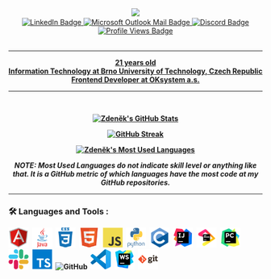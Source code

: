 <div id="header" align="center">
  <img src="https://media.giphy.com/media/13HgwGsXF0aiGY/giphy.gif" width="500"/>
</div>

<div id="badges" align="center">
  <a href="(https://www.linkedin.com/in/zdenek-nemec/)">
    <img src="https://img.shields.io/badge/LinkedIn-blue?style=for-the-badge&logo=linkedin&logoColor=white" alt="LinkedIn Badge"/>
  <a href="mailto:xzdeneknemec@outlook.cz">
    <img src="https://img.shields.io/badge/mail-white?logo=microsoftoutlook&logoColor=blue&style=for-the-badge" alt="Microsoft Outlook Mail Badge"/>
  <a href="https://discordapp.com/users/410676997115871243">
    <img src="https://img.shields.io/badge/discord-5865F2?logo=discord&logoColor=white&style=for-the-badge" alt="Discord Badge"/>
</div>
    
<div align="center">
  <img src="https://komarev.com/ghpvc/?username=xzd3n3k&style=flat-square&color=blue" alt="Profile Views Badge"/>
</div>

<br>
<hr>
    
<div align="center">
  <b>
  21 years old
  <br>
  Information Technology at Brno University of Technology, Czech Republic
  <br>
  Frontend Developer at OKsystem a.s.
  <br>
  <b>
</div>

<hr> 
<br>
    
<div align="center">
 
  [![Zdeněk's GitHub Stats](https://github-readme-stats.vercel.app/api?username=xzd3n3k&count_private=true&hide=none&show_icons=true&theme=radical&include_all_commits=true&disable_animations=true&hide_border=true)](https://github.com/xzd3n3k)

  [![GitHub Streak](http://github-readme-streak-stats.herokuapp.com?user=xzd3n3k&theme=radical&hide_border=true)](https://git.io/streak-stats)
  
  [![Zdeněk's Most Used Languages](https://github-readme-stats.vercel.app/api/top-langs/?username=xzd3n3k&langs_count=10&layout=compact&theme=radical&hide_border=true&disable_animations=true)](https://github.com/xzd3n3k)

  *NOTE: **Most Used Languages** do not indicate skill level or anything like that. It is a GitHub metric of which languages have the most code at my GitHub repositories.*
</div>

<hr>
    
### :hammer_and_wrench: Languages and Tools :
<div>
  <img src="https://github.com/devicons/devicon/blob/master/icons/angularjs/angularjs-original.svg" title="Angular" alt="Angular" width="40" height="40">&nbsp;
  <img src="https://github.com/devicons/devicon/blob/master/icons/java/java-original-wordmark.svg" title="Java" alt="Java" width="40" height="40"/>&nbsp;
  <img src="https://github.com/devicons/devicon/blob/master/icons/css3/css3-plain-wordmark.svg"  title="CSS3" alt="CSS" width="40" height="40"/>&nbsp;
  <img src="https://github.com/devicons/devicon/blob/master/icons/html5/html5-original.svg" title="HTML5" alt="HTML" width="40" height="40"/>&nbsp;
  <img src="https://github.com/devicons/devicon/blob/master/icons/javascript/javascript-original.svg" title="JavaScript" alt="JavaScript" width="40" height="40"/>&nbsp;
  <img src="https://github.com/devicons/devicon/blob/master/icons/python/python-original-wordmark.svg" title="Python" alt="Python" width="40" height="40"/>&nbsp;
  <img src="https://github.com/devicons/devicon/blob/master/icons/c/c-original.svg" title="C" alt="C" width="40" height="40"/>&nbsp;
  <img src="https://github.com/devicons/devicon/blob/master/icons/intellij/intellij-original.svg" title="IntelliJ" alt="IntelliJ" width="40" height="40"/>&nbsp;
  <img src="https://github.com/devicons/devicon/blob/master/icons/jetbrains/jetbrains-original.svg" title="JetBrains" alt="JetBrains" width="40" height="40"/>&nbsp;
  <img src="https://github.com/devicons/devicon/blob/master/icons/pycharm/pycharm-original.svg" title="PyCharm" alt="PyCharm" width="40" height="40"/>&nbsp;
  <img src="https://github.com/devicons/devicon/blob/master/icons/slack/slack-original.svg" title="Slack" alt="Slack" width="40" height="40"/>&nbsp;
  <img src="https://github.com/devicons/devicon/blob/master/icons/typescript/typescript-original.svg" title="TypeScript" alt="TypeScript" width="40" height="40"/>&nbsp;
  <img src="https://github.githubassets.com/favicons/favicon-dark.svg" title="GitHub" alt="GitHub" width="40" height="40"/>&nbsp;
  <img src="https://github.com/devicons/devicon/blob/master/icons/vscode/vscode-original.svg" title="VSCode" alt="VSCode" width="40" height="40"/>&nbsp;
  <img src="https://github.com/devicons/devicon/blob/master/icons/webstorm/webstorm-original.svg" title="WebStorm" alt="WebStorm" width="40" height="40"/>&nbsp;
  <img src="https://github.com/devicons/devicon/blob/master/icons/git/git-original-wordmark.svg" title="Git" **alt="Git" width="40" height="40"/>
</div>

